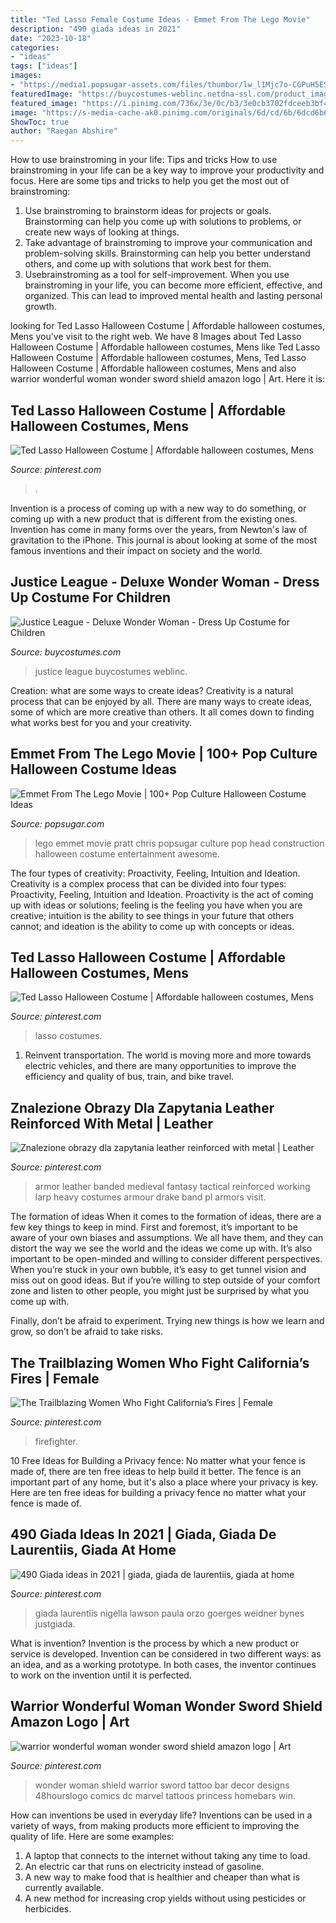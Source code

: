 ```yaml
---
title: "Ted Lasso Female Costume Ideas - Emmet From The Lego Movie"
description: "490 giada ideas in 2021"
date: "2023-10-18"
categories:
- "ideas"
tags: ["ideas"]
images:
- "https://media1.popsugar-assets.com/files/thumbor/lw_l1Mjc7o-CGPuH5EStAS-zT9o/fit-in/728xorig/filters:format_auto-!!-:strip_icc-!!-/2014/09/14/262/n/1922283/dded28855ec5b34e_1403372518000-EMMET-LEGO-MOV-JY-9066-59347164/i/Emmet-From-Lego-Movie.JPG"
featuredImage: "https://buycostumes-weblinc.netdna-ssl.com/product_images/justice-league-wonder-woman-dress-up-set/5ae9f1e569702d22b8010d38/detail.jpg?c=1525479636"
featured_image: "https://i.pinimg.com/736x/3e/0c/b3/3e0cb3702fdceeb3bf4632ac579d8e2a.jpg"
image: "https://s-media-cache-ak0.pinimg.com/originals/6d/cd/6b/6dcd6b66215581d07fcdf7c2962c9f38.jpg"
ShowToc: true
author: "Raegan Abshire"
---
```



How to use brainstroming in your life: Tips and tricks
How to use brainstroming in your life can be a key way to improve your productivity and focus. Here are some tips and tricks to help you get the most out of brainstroming: 
1) Use brainstroming to brainstorm ideas for projects or goals. Brainstorming can help you come up with solutions to problems, or create new ways of looking at things. 
2) Take advantage of brainstroming to improve your communication and problem-solving skills. Brainstorming can help you better understand others, and come up with solutions that work best for them. 
3) Usebrainstroming as a tool for self-improvement. When you use brainstroming in your life, you can become more efficient, effective, and organized. This can lead to improved mental health and lasting personal growth.

	

		
looking for Ted Lasso Halloween Costume | Affordable halloween costumes, Mens you've visit to the right web. We have 8 Images about Ted Lasso Halloween Costume | Affordable halloween costumes, Mens like Ted Lasso Halloween Costume | Affordable halloween costumes, Mens, Ted Lasso Halloween Costume | Affordable halloween costumes, Mens and also warrior wonderful woman wonder sword shield amazon logo | Art. Here it is:
		
    
## Ted Lasso Halloween Costume | Affordable Halloween Costumes, Mens

<img loading=lazy src="https://i.pinimg.com/236x/7e/16/6f/7e166f44f5a94faba2d3fbe05c52ce65.jpg?nii=t" onerror="this.onerror=null;this.src='https://tse1.mm.bing.net/th?id=OIP.d2oJxa5NYbXhJvd8kn-ymwAAAA&amp;pid=15.1';" alt="Ted Lasso Halloween Costume | Affordable halloween costumes, Mens">

_Source: pinterest.com_

>. 

	

Invention is a process of coming up with a new way to do something, or coming up with a new product that is different from the existing ones. Invention has come in many forms over the years, from Newton's law of gravitation to the iPhone. This journal is about looking at some of the most famous inventions and their impact on society and the world.

    
## Justice League - Deluxe Wonder Woman - Dress Up Costume For Children

<img loading=lazy src="https://buycostumes-weblinc.netdna-ssl.com/product_images/justice-league-wonder-woman-dress-up-set/5ae9f1e569702d22b8010d38/detail.jpg?c=1525479636" onerror="this.onerror=null;this.src='https://tse2.mm.bing.net/th?id=OIP.jEjgzbyPRw9vDMxRK0lFdgHaJ3&amp;pid=15.1';" alt="Justice League - Deluxe Wonder Woman - Dress Up Costume for Children">

_Source: buycostumes.com_

>justice league buycostumes weblinc. 

	

Creation: what are some ways to create ideas?
Creativity is a natural process that can be enjoyed by all. There are many ways to create ideas, some of which are more creative than others. It all comes down to finding what works best for you and your creativity.

    
## Emmet From The Lego Movie | 100+ Pop Culture Halloween Costume Ideas

<img loading=lazy src="https://media1.popsugar-assets.com/files/thumbor/lw_l1Mjc7o-CGPuH5EStAS-zT9o/fit-in/728xorig/filters:format_auto-!!-:strip_icc-!!-/2014/09/14/262/n/1922283/dded28855ec5b34e_1403372518000-EMMET-LEGO-MOV-JY-9066-59347164/i/Emmet-From-Lego-Movie.JPG" onerror="this.onerror=null;this.src='https://tse4.mm.bing.net/th?id=OIP.m025UBc1q5uD2uv2LThr_gHaEK&amp;pid=15.1';" alt="Emmet From The Lego Movie | 100+ Pop Culture Halloween Costume Ideas">

_Source: popsugar.com_

>lego emmet movie pratt chris popsugar culture pop head construction halloween costume entertainment awesome. 

	

The four types of creativity: Proactivity, Feeling, Intuition and Ideation.
Creativity is a complex process that can be divided into four types: Proactivity, Feeling, Intuition and Ideation. Proactivity is the act of coming up with ideas or solutions; feeling is the feeling you have when you are creative; intuition is the ability to see things in your future that others cannot; and ideation is the ability to come up with concepts or ideas.

    
## Ted Lasso Halloween Costume | Affordable Halloween Costumes, Mens

<img loading=lazy src="https://i.pinimg.com/736x/3e/0c/b3/3e0cb3702fdceeb3bf4632ac579d8e2a.jpg" onerror="this.onerror=null;this.src='https://tse1.mm.bing.net/th?id=OIP.V4onFu56F8lsPnA0DqgwvgHaNK&amp;pid=15.1';" alt="Ted Lasso Halloween Costume | Affordable halloween costumes, Mens">

_Source: pinterest.com_

>lasso costumes. 

	

1) Reinvent transportation. The world is moving more and more towards electric vehicles, and there are many opportunities to improve the efficiency and quality of bus, train, and bike travel. 

    
## Znalezione Obrazy Dla Zapytania Leather Reinforced With Metal | Leather

<img loading=lazy src="https://i.pinimg.com/originals/8f/fa/37/8ffa37f8c9c6b1def188a5b49f9fb860.jpg" onerror="this.onerror=null;this.src='https://tse4.mm.bing.net/th?id=OIP.zzcRzwhIa7yLUy6AuABqiQHaHe&amp;pid=15.1';" alt="Znalezione obrazy dla zapytania leather reinforced with metal | Leather">

_Source: pinterest.com_

>armor leather banded medieval fantasy tactical reinforced working larp heavy costumes armour drake band pl armors visit. 

	

The formation of ideas
When it comes to the formation of ideas, there are a few key things to keep in mind. First and foremost, it’s important to be aware of your own biases and assumptions. We all have them, and they can distort the way we see the world and the ideas we come up with.
It’s also important to be open-minded and willing to consider different perspectives. When you’re stuck in your own bubble, it’s easy to get tunnel vision and miss out on good ideas. But if you’re willing to step outside of your comfort zone and listen to other people, you might just be surprised by what you come up with.

Finally, don’t be afraid to experiment. Trying new things is how we learn and grow, so don’t be afraid to take risks.

    
## The Trailblazing Women Who Fight California’s Fires | Female

<img loading=lazy src="https://i.pinimg.com/originals/aa/a8/26/aaa826695330d6b55db679c1178ab946.jpg" onerror="this.onerror=null;this.src='https://tse1.mm.bing.net/th?id=OIP.KlUjOlzbhty6zTlI_rW8LQHaE8&amp;pid=15.1';" alt="The Trailblazing Women Who Fight California’s Fires | Female">

_Source: pinterest.com_

>firefighter. 

	

10 Free Ideas for Building a Privacy fence: No matter what your fence is made of, there are ten free ideas to help build it better.
The fence is an important part of any home, but it's also a place where your privacy is key. Here are ten free ideas for building a privacy fence no matter what your fence is made of.

    
## 490 Giada Ideas In 2021 | Giada, Giada De Laurentiis, Giada At Home

<img loading=lazy src="https://i.pinimg.com/474x/f6/06/4b/f6064bc90bc3d23d05e3974387dd9ad8.jpg" onerror="this.onerror=null;this.src='https://tse2.mm.bing.net/th?id=OIP.eP104qUF4epl6DYvhAoQhQAAAA&amp;pid=15.1';" alt="490 Giada ideas in 2021 | giada, giada de laurentiis, giada at home">

_Source: pinterest.com_

>giada laurentiis nigella lawson paula orzo goerges weidner bynes justgiada. 

	

What is invention?
Invention is the process by which a new product or service is developed. Invention can be considered in two different ways: as an idea, and as a working prototype. In both cases, the inventor continues to work on the invention until it is perfected.

    
## Warrior Wonderful Woman Wonder Sword Shield Amazon Logo | Art

<img loading=lazy src="https://s-media-cache-ak0.pinimg.com/originals/6d/cd/6b/6dcd6b66215581d07fcdf7c2962c9f38.jpg" onerror="this.onerror=null;this.src='https://tse4.mm.bing.net/th?id=OIP.VJ7itI2nJuz4R-b171qluwAAAA&amp;pid=15.1';" alt="warrior wonderful woman wonder sword shield amazon logo | Art">

_Source: pinterest.com_

>wonder woman shield warrior sword tattoo bar decor designs 48hourslogo comics dc marvel tattoos princess homebars win. 

	

How can inventions be used in everyday life?
Inventions can be used in a variety of ways, from making products more efficient to improving the quality of life. Here are some examples: 
1. A laptop that connects to the internet without taking any time to load. 
2. An electric car that runs on electricity instead of gasoline. 
3. A new way to make food that is healthier and cheaper than what is currently available. 
4. A new method for increasing crop yields without using pesticides or herbicides.

